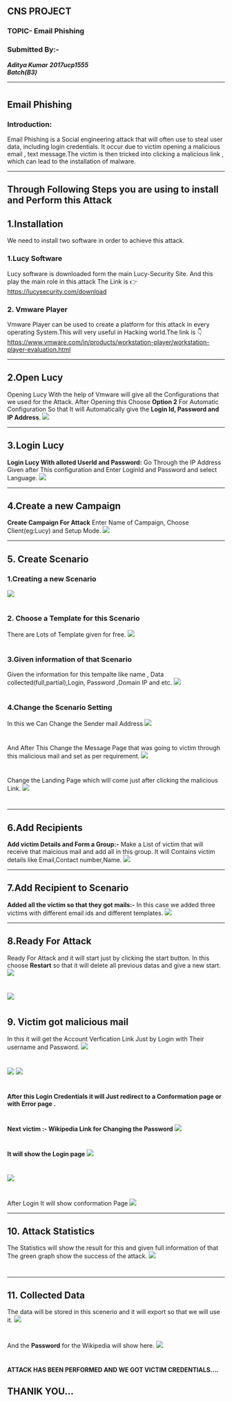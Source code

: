## CNS PROJECT
### TOPIC- Email Phishing                                  
### Submitted By:- 
***Aditya Kumar***
***2017ucp1555***                                                   
***Batch(B3)***
******
#
## Email Phishing
### Introduction:
Email Phishing is a Social engineering attack that will often use to steal user data, including login credentials. It occur due to victim opening a malicious email , text message.The victim is then tricked into clicking a malicious link , which can lead to the installation of malware.
******
## Through Following Steps you are using to install and Perform this Attack
## 1.Installation
We need to install two software in order to achieve this attack.
### 1.Lucy Software
Lucy software is downloaded form the main Lucy-Security Site. And this play the main role in this attack The Link is :point_right:  <https://lucysecurity.com/download>
### 2. Vmware Player 
Vmware Player can be used to create a platform for this attack in every operating System.This will very useful in Hacking world.The link is :point_down:https://www.vmware.com/in/products/workstation-player/workstation-player-evaluation.html
******
## 2.Open Lucy
Opening Lucy With the help of Vmware will give all the Configurations that we used for the Attack.
After Opening this Choose **Option 2** For Automatic Configuration So that It will Automatically give the **Login Id, Password and IP Address**.
![](https://github.com/IncredibleMystry/ReadMe/blob/master/Screenshot%201.png)
******
## 3.Login Lucy
**Login Lucy With alloted UserId and Password:** Go Through the IP Address Given after This configuration and Enter LoginId and Password and select Language.
![](https://github.com/IncredibleMystry/ReadMe/blob/master/Screenshot%202.png)
******
## 4.Create a new Campaign
**Create Campaign For Attack** 
Enter Name of Campaign, Choose Client(eg:Lucy) and Setup Mode.
![](https://github.com/IncredibleMystry/ReadMe/blob/master/Screenshot%203.png)
******
## 5. Create Scenario
### 1.Creating a new Scenario
![](https://github.com/IncredibleMystry/ReadMe/blob/master/Screenshot%204.jpg)
#
### 2. Choose a Template for this Scenario
There are Lots of Template given for free.
![](https://github.com/IncredibleMystry/ReadMe/blob/master/Screenshot%205.png)
#
### 3.Given information of that Scenario
Given the information for this tempalte like name , Data collected(full,partial),Login, Password ,Domain IP and etc.
![](https://github.com/IncredibleMystry/ReadMe/blob/master/Screenshot%206.png)
#
### 4.Change the Scenario Setting
In this we Can Change the Sender mail Address 
![](https://github.com/IncredibleMystry/ReadMe/blob/master/Screenshot%207.png)
#
And After This Change the Message Page that was going to victim through this malicious mail and set as per requirement.
![](https://github.com/IncredibleMystry/ReadMe/blob/master/Screenshot%208.png)
#
Change the Landing Page which will come just after clicking the malicious Link.
![](https://github.com/IncredibleMystry/ReadMe/blob/master/Screenshot%209.png)
#
******
## 6.Add Recipients
**Add victim Details and Form a Group:-** Make a List of victim that will receive that maicious mail and add all in this group. It will Contains victim details like Email,Contact number,Name.
![](https://github.com/IncredibleMystry/ReadMe/blob/master/Screenshot%2010.png)
******
## 7.Add Recipient to Scenario
**Added all the victim so that they got mails:-** 
In this case we added three victims with different email ids and different templates.
![](https://github.com/IncredibleMystry/ReadMe/blob/master/Screenshot%2011.png)
******
## 8.Ready For Attack
Ready For Attack and it will start just by clicking the start button.
In this choose **Restart** so that it will delete all previous datas and give a new start.
![](https://github.com/IncredibleMystry/ReadMe/blob/master/Screenshot%2012.png)
#
![](https://github.com/IncredibleMystry/ReadMe/blob/master/Screenshot%2013.png)
#
## 9. Victim got malicious mail 
In this it will get the Account Verfication Link Just by Login with Their username and Password.
![](https://github.com/IncredibleMystry/ReadMe/blob/master/Screenshot%2014.png)
#
![](https://github.com/IncredibleMystry/ReadMe/blob/master/Screenshot%2015.png)
![](https://github.com/IncredibleMystry/ReadMe/blob/master/Screenshot%2016.png)
#
**After this Login Credentials it will Just redirect to a Conformation page or with Error page .**
#
**Next victim :- Wikipedia Link for Changing the Password**
![](https://github.com/IncredibleMystry/ReadMe/blob/master/Screenshot%2017.png)
# 
**It will show the Login page**
![](https://github.com/IncredibleMystry/ReadMe/blob/master/Screenshot%2018.png)
#
![](https://github.com/IncredibleMystry/ReadMe/blob/master/Screenshot%2019.png)
#
After Login It will show conformation Page
![](https://github.com/IncredibleMystry/ReadMe/blob/master/Screenshot%2020.png)
******
## 10.  Attack Statistics
The Statistics will show the result for this and given full information of that
The green graph show the success of the attack. 
![](https://github.com/IncredibleMystry/ReadMe/blob/master/Screenshot%2021.png)
#
******
## 11. Collected Data
The data will be stored in this scenerio and it will export so that we will use it.
![](https://github.com/IncredibleMystry/ReadMe/blob/master/Screenshot%2022.png)
#
And the **Password** for the Wikipedia will show here.
![](https://github.com/IncredibleMystry/ReadMe/blob/master/Screenshot%2023.png)
#

#### ATTACK HAS BEEN PERFORMED AND WE GOT VICTIM CREDENTIALS....

## THANIK YOU...
